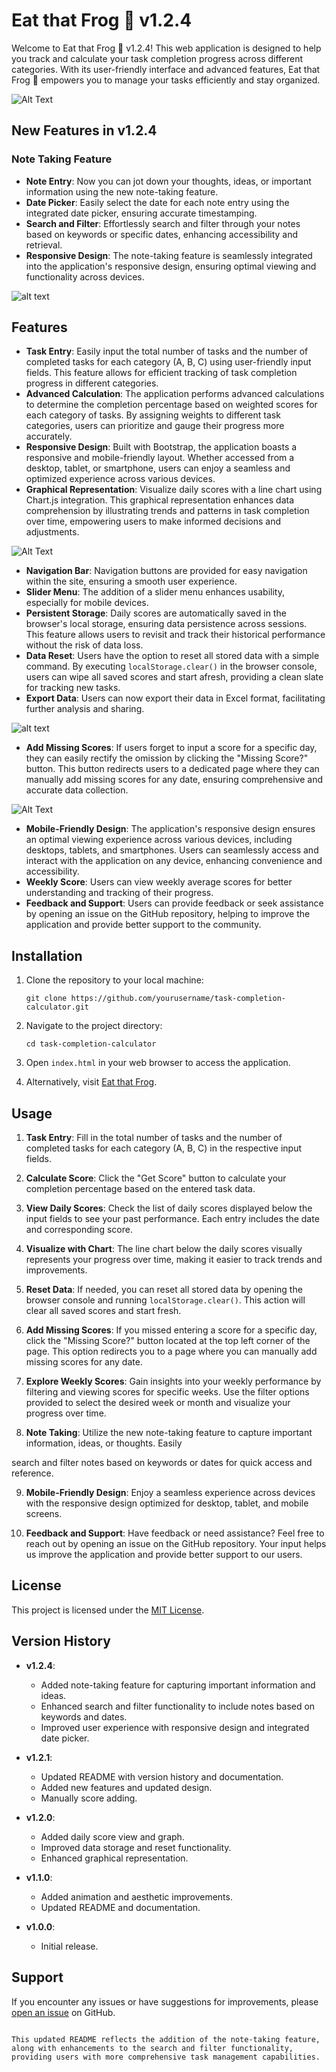 # Eat that Frog 🐸 v1.2.4

Welcome to Eat that Frog 🐸 v1.2.4! This web application is designed to help you track and calculate your task completion progress across different categories. With its user-friendly interface and advanced features, Eat that Frog 🐸 empowers you to manage your tasks efficiently and stay organized.

![Alt Text](index.PNG)

## New Features in v1.2.4

### Note Taking Feature

- **Note Entry**: Now you can jot down your thoughts, ideas, or important information using the new note-taking feature.
- **Date Picker**: Easily select the date for each note entry using the integrated date picker, ensuring accurate timestamping.
- **Search and Filter**: Effortlessly search and filter through your notes based on keywords or specific dates, enhancing accessibility and retrieval.
- **Responsive Design**: The note-taking feature is seamlessly integrated into the application's responsive design, ensuring optimal viewing and functionality across devices.

![alt text](note.png)

## Features

- **Task Entry**: Easily input the total number of tasks and the number of completed tasks for each category (A, B, C) using user-friendly input fields. This feature allows for efficient tracking of task completion progress in different categories.
- **Advanced Calculation**: The application performs advanced calculations to determine the completion percentage based on weighted scores for each category of tasks. By assigning weights to different task categories, users can prioritize and gauge their progress more accurately.
- **Responsive Design**: Built with Bootstrap, the application boasts a responsive and mobile-friendly layout. Whether accessed from a desktop, tablet, or smartphone, users can enjoy a seamless and optimized experience across various devices.
- **Graphical Representation**: Visualize daily scores with a line chart using Chart.js integration. This graphical representation enhances data comprehension by illustrating trends and patterns in task completion over time, empowering users to make informed decisions and adjustments.

![Alt Text](daily-scores.PNG)

- **Navigation Bar**: Navigation buttons are provided for easy navigation within the site, ensuring a smooth user experience.
- **Slider Menu**: The addition of a slider menu enhances usability, especially for mobile devices.
- **Persistent Storage**: Daily scores are automatically saved in the browser's local storage, ensuring data persistence across sessions. This feature allows users to revisit and track their historical performance without the risk of data loss.
- **Data Reset**: Users have the option to reset all stored data with a simple command. By executing `localStorage.clear()` in the browser console, users can wipe all saved scores and start afresh, providing a clean slate for tracking new tasks.
- **Export Data**: Users can now export their data in Excel format, facilitating further analysis and sharing.

![alt text](r_e.png)

- **Add Missing Scores**: If users forget to input a score for a specific day, they can easily rectify the omission by clicking the "Missing Score?" button. This button redirects users to a dedicated page where they can manually add missing scores for any date, ensuring comprehensive and accurate data collection.

![Alt Text](data-add.png)

- **Mobile-Friendly Design**: The application's responsive design ensures an optimal viewing experience across various devices, including desktops, tablets, and smartphones. Users can seamlessly access and interact with the application on any device, enhancing convenience and accessibility.
- **Weekly Score**: Users can view weekly average scores for better understanding and tracking of their progress.
- **Feedback and Support**: Users can provide feedback or seek assistance by opening an issue on the GitHub repository, helping to improve the application and provide better support to the community.

## Installation

1. Clone the repository to your local machine:

   ```
   git clone https://github.com/yourusername/task-completion-calculator.git
   ```

2. Navigate to the project directory:

   ```
   cd task-completion-calculator
   ```

3. Open `index.html` in your web browser to access the application.

4. Alternatively, visit [Eat that Frog](https://eatthatfrog.netlify.app/).

## Usage

1. **Task Entry**: Fill in the total number of tasks and the number of completed tasks for each category (A, B, C) in the respective input fields.

2. **Calculate Score**: Click the "Get Score" button to calculate your completion percentage based on the entered task data.

3. **View Daily Scores**: Check the list of daily scores displayed below the input fields to see your past performance. Each entry includes the date and corresponding score.

4. **Visualize with Chart**: The line chart below the daily scores visually represents your progress over time, making it easier to track trends and improvements.

5. **Reset Data**: If needed, you can reset all stored data by opening the browser console and running `localStorage.clear()`. This action will clear all saved scores and start fresh.

6. **Add Missing Scores**: If you missed entering a score for a specific day, click the "Missing Score?" button located at the top left corner of the page. This option redirects you to a page where you can manually add missing scores for any date.

7. **Explore Weekly Scores**: Gain insights into your weekly performance by filtering and viewing scores for specific weeks. Use the filter options provided to select the desired week or month and visualize your progress over time.

8. **Note Taking**: Utilize the new note-taking feature to capture important information, ideas, or thoughts. Easily

search and filter notes based on keywords or dates for quick access and reference.

9. **Mobile-Friendly Design**: Enjoy a seamless experience across devices with the responsive design optimized for desktop, tablet, and mobile screens.

10. **Feedback and Support**: Have feedback or need assistance? Feel free to reach out by opening an issue on the GitHub repository. Your input helps us improve the application and provide better support to our users.

## License

This project is licensed under the [MIT License](LICENSE).

## Version History

- **v1.2.4**:

  - Added note-taking feature for capturing important information and ideas.
  - Enhanced search and filter functionality to include notes based on keywords and dates.
  - Improved user experience with responsive design and integrated date picker.

- **v1.2.1**:

  - Updated README with version history and documentation.
  - Added new features and updated design.
  - Manually score adding.

- **v1.2.0**:

  - Added daily score view and graph.
  - Improved data storage and reset functionality.
  - Enhanced graphical representation.

- **v1.1.0**:

  - Added animation and aesthetic improvements.
  - Updated README and documentation.

- **v1.0.0**:
  - Initial release.

## Support

If you encounter any issues or have suggestions for improvements, please [open an issue](https://github.com/glitch7584/eatthatfrog/issues) on GitHub.

```

This updated README reflects the addition of the note-taking feature, along with enhancements to the search and filter functionality, providing users with more comprehensive task management capabilities.
```
